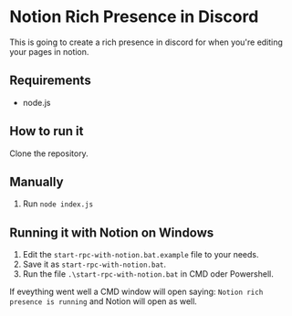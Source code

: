 # Notion Rich Presence in Discord

This is going to create a rich presence in discord for when you're editing your pages in notion.

## Requirements
* node.js

## How to run it

Clone the repository.

## Manually
1. Run `node index.js`

## Running it with Notion on Windows
1. Edit the `start-rpc-with-notion.bat.example` file to your needs.
2. Save it as `start-rpc-with-notion.bat`.
3. Run the file `.\start-rpc-with-notion.bat` in CMD oder Powershell.

If eveything went well a CMD window will open saying: `Notion rich presence is running` and Notion will open as well.
